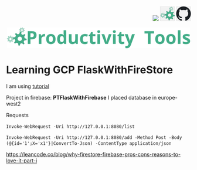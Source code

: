<!--Category:SQL,Powershell--> 
 <p align="right">
  <a href="https://www.powershellgallery.com/packages/ProductivityTools.SQLServerColumnDescription/"><img src="Images/Header/Powershell_border_40px.png" /></a>
    <a href="http://productivitytools.tech/sql-server-column-description/"><img src="Images/Header/ProductivityTools_green_40px_2.png" /><a> 
    <a href="https://github.com/pwujczyk/ProductivityTools.SQLServerColumnDescription"><img src="Images/Header/Github_border_40px.png" /></a>
</p>
<p align="center">
    <a href="http://http://productivitytools.tech/">
        <img src="Images/Header/LogoTitle_green_500px.png" />
    </a>
</p>



# Learning GCP FlaskWithFireStore

I am using [tutorial](https://medium.com/google-cloud/building-a-flask-python-crud-api-with-cloud-firestore-firebase-and-deploying-on-cloud-run-29a10c502877)

Project in firebase: **PTFlaskWithFirebase** I placed database in europe-west2

Requests
```
Invoke-WebRequest -Uri http://127.0.0.1:8080/list
```

```
Invoke-WebRequest -Uri http://127.0.0.1:8080/add -Method Post -Body (@{id='1';X='x1'}|ConvertTo-Json) -ContentType application/json
```

https://leancode.co/blog/why-firestore-firebase-pros-cons-reasons-to-love-it-part-i